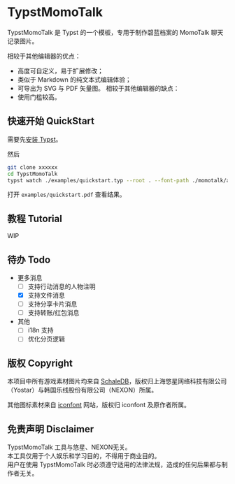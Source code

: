 # TypstMomoTalk
TypstMomoTalk 是 Typst 的一个模板，专用于制作碧蓝档案的 MomoTalk 聊天记录图片。

相较于其他编辑器的优点：
* 高度可自定义，易于扩展修改；
* 类似于 Markdown 的纯文本式编辑体验；
* 可导出为 SVG 与 PDF 矢量图。
相较于其他编辑器的缺点：
* 使用门槛较高。


## 快速开始 QuickStart
需要先[安装 Typst](https://github.com/typst/typst?tab=readme-ov-file#installation)。

然后
```bash
git clone xxxxxx
cd TypstMomoTalk
typst watch ./examples/quickstart.typ --root . --font-path ./momotalk/assets/
```
打开 `examples/quickstart.pdf` 查看结果。

## 教程 Tutorial
WIP

## 待办 Todo
- 更多消息
    - [ ] 支持行动消息的人物注明
    - [x] 支持文件消息
    - [ ] 支持分享卡片消息
    - [ ] 支持转账/红包消息
- 其他
    - [ ] i18n 支持
    - [ ] 优化分页逻辑

## 版权 Copyright
本项目中所有游戏素材图片均来自 [SchaleDB](https://schale.gg/)，版权归上海悠星网络科技有限公司（Yostar）与韩国乐线股份有限公司（NEXON）所属。  

其他图标素材来自 [iconfont](https://www.iconfont.cn/) 网站，版权归 iconfont 及原作者所属。

## 免责声明 Disclaimer
TypstMomoTalk 工具与悠星、NEXON无关。  
本工具仅用于个人娱乐和学习目的，不得用于商业目的。  
用户在使用 TypstMomoTalk 时必须遵守适用的法律法规，造成的任何后果都与制作者无关。